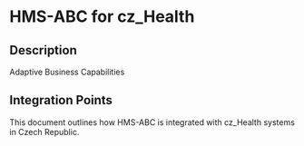# HMS-ABC for cz_Health

## Description

Adaptive Business Capabilities

## Integration Points

This document outlines how HMS-ABC is integrated with cz_Health systems in Czech Republic.
